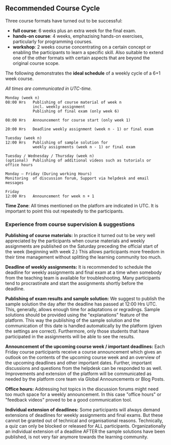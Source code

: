 ## Recommended Course Cycle ##

Three course formats have turned out to be successful:

- **full course**: 6 weeks plus an extra week for the final exam. 
- **hands-on course**: 4 weeks, emphazising hands-on exercises, particularly for programming courses.
- **workshop**: 2 weeks course concentrating on a certain concept or enabling the participants to learn a specific skill. Also suitable to extend one of the other formats with certain aspects that are beyond the original course scope.
 
The following demonstrates the **ideal schedule** of a weekly cycle of a 6+1 week course.

*All times are communicated in UTC-time.*

	Monday (week n)
	08:00 Hrs	Publishing of course material of week n
				incl. weekly assignment
				Publishing of final exam (only week 6)
				
	08:00 Hrs	Announcement for course start (only week 1)

	20:00 Hrs	Deadline weekly assignment (week n - 1) or final exam

	Tuesday (week n)
	12:00 Hrs	Publishing of sample solution for 
	            weekly assignments (week n - 1) or final exam
	
	Tuesday / Wednesday / Thursday (week n)
	(optional)	Publishing of additional videos such as tutorials or office hours 

	Monday – Friday (During working Hours)
	Monitoring  of discussion forum, Support via helpdesk and email messages
	
	Friday
	12:00 Hrs	Announcement for week n + 1

**Time Zone**: All times mentioned on the platforn are indicated in UTC. It is important to point this out repeatedly to the participants.
 
### Experience from course supervision & suggestions ###

**Publishing of course materials:**
In practice it turned out to be very well appreciated by the participants when course materials and weekly assignments are published on the Saturday preceding the official start of the week (beginning with week 2.) This allows participants more freedom in their time management without splitting the learning community too much.

**Deadline of weekly assignments:**
It is recommended to schedule the deadline for weekly assignments and final exam at a time when somebody from the teaching team is available for troubleshooting. Many participants tend to procrastinate and start the assignments shortly before the deadline. 

**Publishing of exam results and sample solution:**
We suggest to publish the sample solution the day after the deadline has passed at 12:00 Hrs UTC. This, generally, allows enough time for adaptations or regradings.
Sample solutions should be provided using the "explanations" feature of the platform.
This way the publishing of the sample solution and the communication of this date is handled automatically by the platform (given the settings are correct). Furthermore, only those students that have participated in the assignments will be able to see the results.

**Announcement of the upcoming course week / important deadlines:**
Each Friday course participants receive a course announcement which gives an outlook on the contents of the upcoming course week and an overview of the upcoming deadlines and other important dates. Further, important discussions and questions from the helpdesk can be responded to as well.
Improvements and extension of the platform will be communicated as needed by the platform core team via Global Announcements or Blog Posts.

**Office hours:**
Addressing hot topics in the discussion forums might need too much space for a weekly announcement. In this case "office hours" or "feedback videos" proved to be a good communication tool.

**Individual extension of deadlines:**
Some participants will always demand extensions of deadlines for weekly assignments and final exams. But these cannot be granted out of technical and organisational reasons. Technically, a quiz can only be blocked or released for ALL participants. Organizationally an individual extension of a deadline AFTER the sample solutions have been published, is not very fair anymore towards the learning community. 
